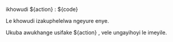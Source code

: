 ikhowudi ${action} : ${code}

Le khowudi izakuphelelwa ngeyure enye.

Ukuba awukhange usifake ${action} , vele ungayihoyi le imeyile.
